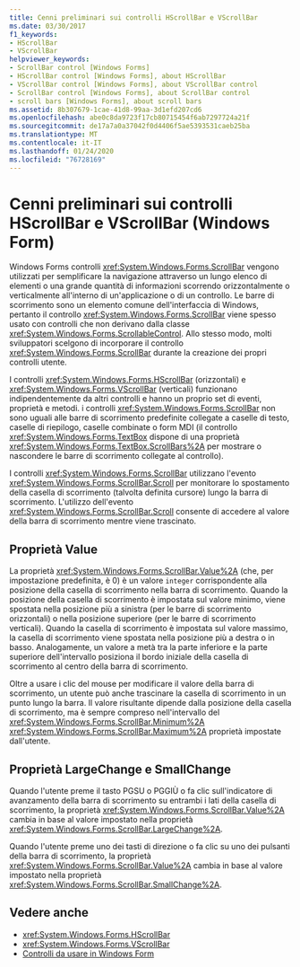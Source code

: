 ```yaml
---
title: Cenni preliminari sui controlli HScrollBar e VScrollBar
ms.date: 03/30/2017
f1_keywords:
- HScrollBar
- VScrollBar
helpviewer_keywords:
- ScrollBar control [Windows Forms]
- HScrollBar control [Windows Forms], about HScrollBar
- VScrollBar control [Windows Forms], about VScrollBar control
- ScrollBar control [Windows Forms], about ScrollBar control
- scroll bars [Windows Forms], about scroll bars
ms.assetid: 8b307679-1cae-41d8-99aa-3d1efd207cd6
ms.openlocfilehash: abe0c8da9723f17cb80715454f6ab7297724a21f
ms.sourcegitcommit: de17a7a0a37042f0d4406f5ae5393531caeb25ba
ms.translationtype: MT
ms.contentlocale: it-IT
ms.lasthandoff: 01/24/2020
ms.locfileid: "76728169"
---
```

# <a name="hscrollbar-and-vscrollbar-controls-overview-windows-forms"></a>Cenni preliminari sui controlli HScrollBar e VScrollBar (Windows Form)
Windows Forms controlli <xref:System.Windows.Forms.ScrollBar> vengono utilizzati per semplificare la navigazione attraverso un lungo elenco di elementi o una grande quantità di informazioni scorrendo orizzontalmente o verticalmente all'interno di un'applicazione o di un controllo. Le barre di scorrimento sono un elemento comune dell'interfaccia di Windows, pertanto il controllo <xref:System.Windows.Forms.ScrollBar> viene spesso usato con controlli che non derivano dalla classe <xref:System.Windows.Forms.ScrollableControl>. Allo stesso modo, molti sviluppatori scelgono di incorporare il controllo <xref:System.Windows.Forms.ScrollBar> durante la creazione dei propri controlli utente.  
  
 I controlli <xref:System.Windows.Forms.HScrollBar> (orizzontali) e <xref:System.Windows.Forms.VScrollBar> (verticali) funzionano indipendentemente da altri controlli e hanno un proprio set di eventi, proprietà e metodi. i controlli <xref:System.Windows.Forms.ScrollBar> non sono uguali alle barre di scorrimento predefinite collegate a caselle di testo, caselle di riepilogo, caselle combinate o form MDI (il controllo <xref:System.Windows.Forms.TextBox> dispone di una proprietà <xref:System.Windows.Forms.TextBox.ScrollBars%2A> per mostrare o nascondere le barre di scorrimento collegate al controllo).  
  
 I controlli <xref:System.Windows.Forms.ScrollBar> utilizzano l'evento <xref:System.Windows.Forms.ScrollBar.Scroll> per monitorare lo spostamento della casella di scorrimento (talvolta definita cursore) lungo la barra di scorrimento. L'utilizzo dell'evento <xref:System.Windows.Forms.ScrollBar.Scroll> consente di accedere al valore della barra di scorrimento mentre viene trascinato.  
  
## <a name="value-property"></a>Proprietà Value  
 La proprietà <xref:System.Windows.Forms.ScrollBar.Value%2A> (che, per impostazione predefinita, è 0) è un valore `integer` corrispondente alla posizione della casella di scorrimento nella barra di scorrimento. Quando la posizione della casella di scorrimento è impostata sul valore minimo, viene spostata nella posizione più a sinistra (per le barre di scorrimento orizzontali) o nella posizione superiore (per le barre di scorrimento verticali). Quando la casella di scorrimento è impostata sul valore massimo, la casella di scorrimento viene spostata nella posizione più a destra o in basso. Analogamente, un valore a metà tra la parte inferiore e la parte superiore dell'intervallo posiziona il bordo iniziale della casella di scorrimento al centro della barra di scorrimento.  
  
 Oltre a usare i clic del mouse per modificare il valore della barra di scorrimento, un utente può anche trascinare la casella di scorrimento in un punto lungo la barra. Il valore risultante dipende dalla posizione della casella di scorrimento, ma è sempre compreso nell'intervallo del <xref:System.Windows.Forms.ScrollBar.Minimum%2A> <xref:System.Windows.Forms.ScrollBar.Maximum%2A> proprietà impostate dall'utente.  
  
## <a name="largechange-and-smallchange-properties"></a>Proprietà LargeChange e SmallChange  
 Quando l'utente preme il tasto PGSU o PGGIÙ o fa clic sull'indicatore di avanzamento della barra di scorrimento su entrambi i lati della casella di scorrimento, la proprietà <xref:System.Windows.Forms.ScrollBar.Value%2A> cambia in base al valore impostato nella proprietà <xref:System.Windows.Forms.ScrollBar.LargeChange%2A>.  
  
 Quando l'utente preme uno dei tasti di direzione o fa clic su uno dei pulsanti della barra di scorrimento, la proprietà <xref:System.Windows.Forms.ScrollBar.Value%2A> cambia in base al valore impostato nella proprietà <xref:System.Windows.Forms.ScrollBar.SmallChange%2A>.  
  
## <a name="see-also"></a>Vedere anche

- <xref:System.Windows.Forms.HScrollBar>
- <xref:System.Windows.Forms.VScrollBar>
- [Controlli da usare in Windows Form](controls-to-use-on-windows-forms.md)
